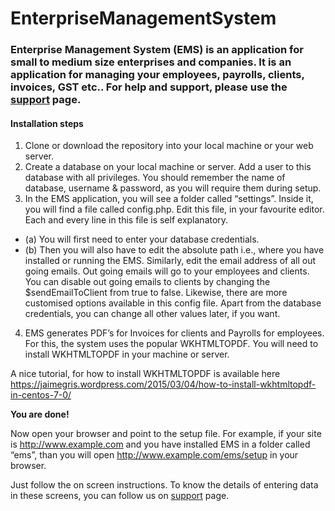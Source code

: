 # EnterpriseManagementSystem
### Enterprise Management System (EMS) is an application for small to medium size enterprises and companies. It is an application for managing your employees, payrolls, clients, invoices, GST etc.. For help and support, please use the [support](http://www.alegralabs.com/ems/support) page.

#### Installation steps
1. Clone or download the repository into your local machine or your web server.
2. Create a database on your local machine or server. Add a user to this database with all privileges. You should remember the name of database, username & password, as you will require them during setup.
3. In the EMS application, you will see a folder called “settings”. Inside it, you will find a file called config.php. Edit this file, in your favourite editor. Each and every line in this file is self explanatory.
 - (a) You will first need to enter your database credentials.
 - (b) Then you will also have to edit the absolute path i.e., where you have installed or running the EMS. Similarly, edit the email address of all out going emails. Out going emails will go to your employees and clients. You can disable out going emails to clients by changing the $sendEmailToClient from true to false.
Likewise, there are more customised options available in this config file.
Apart from the database credentials, you can change all other values later, if you want.
4. EMS generates PDF’s for Invoices for clients and Payrolls for employees. For this, the system uses the popular WKHTMLTOPDF.
 You will need to install WKHTMLTOPDF in your machine or server.

A nice tutorial, for how to install WKHTMLTOPDF is available here https://jaimegris.wordpress.com/2015/03/04/how-to-install-wkhtmltopdf-in-centos-7-0/

**You are done!**

Now open your browser and point to the setup file. For example, if your site is http://www.example.com and you have installed EMS in a folder called “ems”, than you will open http://www.example.com/ems/setup in your browser.

Just follow the on screen instructions. To know the details of entering data in these screens, you can follow us on [support](http://www.alegralabs.com/ems/support) page.
